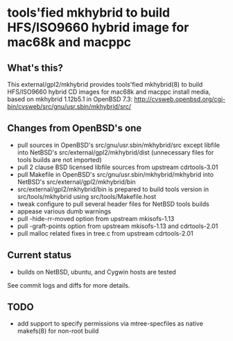 # tools'fied mkhybrid to build HFS/ISO9660 hybrid image for mac68k and macppc

## What's this?

This external/gpl2/mkhybrid provides tools'fied mkhybrid(8) to build
HFS/ISO9660 hybrid CD images for mac68k and macppc install media,
based on mkhybrid 1.12b5.1 in OpenBSD 7.3:
 http://cvsweb.openbsd.org/cgi-bin/cvsweb/src/gnu/usr.sbin/mkhybrid/src/

## Changes from OpenBSD's one

- pull sources in OpenBSD's src/gnu/usr.sbin/mkhybrid/src except libfile
  into NetBSD's src/external/gpl2/mkhybrid/dist
  (unnecessary files for tools builds are not imported)
- pull 2 clause BSD licensed libfile sources from upstream cdrtools-3.01
- pull Makefile in OpenBSD's src/gnu/usr.sbin/mkhybrid/mkhybrid
  into NetBSD's src/external/gpl2/mkhybrid/bin
- src/external/gpl2/mkhybrid/bin is prepared to build tools version
  in src/tools/mkhybrid using src/tools/Makefile.host
- tweak configure to pull several header files for NetBSD tools builds
- appease various dumb warnings
- pull -hide-rr-moved option from upstream mkisofs-1.13
- pull -graft-points option from upstream mkisofs-1.13 and cdrtools-2.01
- pull malloc related fixes in tree.c from upstream cdrtools-2.01

## Current status

- builds on NetBSD, ubuntu, and Cygwin hosts are tested

See commit logs and diffs for more details.

## TODO

- add support to specify permissions via mtree-specfiles
  as native makefs(8) for non-root build
